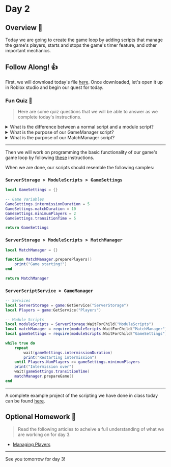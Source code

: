 # Day 2

## Overview 👀
Today we are going to create the game loop by adding scripts that manage the game's players, starts and stops the game's timer feature, and other important mechanics.

## Follow Along! 👍
First, we will download today's file [here](https://education.roblox.com/assets/blt8fcd8f6d09c6c78e/roundBasedGame_lesson1_final.rbxl?disposition=inline). Once downloaded, let's open it up in Roblox studio and begin our quest for today.

### Fun Quiz 🧠
> Here are some quiz questions that we will be able to answer as we complete today's instructions.

<details>
  <summary>What is the difference between a normal script and a module script?</summary>
  Module scripts are not ran automatically; only when they are summoned (via the 'require' statement).
  Utilizing module scripts organizes your code in a clean, professional manner.
</details>

<details>
  <summary>What is the purpose of our GameManager script?</summary>
  It actually is responsible for running the game loop itself!
  It utilizes our MatchManager and GameSettings modules to run the loop.
</details>

<details>
  <summary>What is the purpose of our MatchManager  script?</summary>
  The MatchManager script contains functions that are responsible for sending players into an arena and keeping track of time in a match.
</details>

---

Then we will work on programming the basic functionality of our game's game loop by following [these](https://education.roblox.com/en-us/resources/battle-royale/coding-the-game-loop) instructions.

When we are done, our scripts should resemble the following samples:

### `ServerStorage > ModuleScripts > GameSettings`
```lua
local GameSettings = {}
 
-- Game Variables
GameSettings.intermissionDuration = 5
GameSettings.matchDuration = 10
GameSettings.minimumPlayers = 2
GameSettings.transitionTime = 5
 
return GameSettings
```

### `ServerStorage > ModuleScripts > MatchManager`
```lua
local MatchManager = {}
 
function MatchManager.preparePlayers()
	print("Game starting!")
end
 
return MatchManager
```

### `ServerScriptService > GameManager`
```lua
-- Services
local ServerStorage = game:GetService("ServerStorage")
local Players = game:GetService("Players")
 
-- Module Scripts
local moduleScripts = ServerStorage:WaitForChild("ModuleScripts")
local matchManager = require(moduleScripts:WaitForChild("MatchManager"))
local gameSettings = require(moduleScripts:WaitForChild("GameSettings"))
 
while true do
	repeat
		wait(gameSettings.intermissionDuration)
		print("Restarting intermission")
	until Players.NumPlayers >= gameSettings.minimumPlayers
	print("Intermission over")
	wait(gameSettings.transitionTime)
	matchManager.prepareGame()
end
```

---

A complete example project of the scripting we have done in class today can be found [here](https://education.roblox.com/assets/blt7fffb3d25cb1a1dd/battleroyale_lesson2_final.rbxl?disposition=inline).

## Optional Homework 📄
> Read the following articles to acheive a full understanding of what we are working on for day 3.

* [Managing Players](https://education.roblox.com/en-us/resources/battle-royale/managing-players)

---

See you tomorrow for day 3!